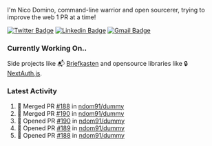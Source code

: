 
I'm Nico Domino, command-line warrior and open sourcerer, trying to improve the web 1 PR at a time!

[![Twitter Badge](https://img.shields.io/badge/-@ndom91-1ca0f1?style=flat-square&labelColor=1ca0f1&logo=twitter&logoColor=white&link=https://twitter.com/ndom91)](https://twitter.com/ndom91) [![Linkedin Badge](https://img.shields.io/badge/-ndom91-blue?style=flat-square&logo=Linkedin&logoColor=white&link=https://www.linkedin.com/in/ndom91/)](https://www.linkedin.com/in/ndom91/) [![Gmail Badge](https://img.shields.io/badge/-yo@ndo.dev-c14438?style=flat-square&logo=mail.ru&logoColor=white&link=mailto:yo@ndo.dev)](mailto:yo@ndo.dev)

### Currently Working On..

Side projects like 📬 [Briefkasten](https://briefkastenhq.com) and opensource libraries like 🔒 [NextAuth.js](https://github.com/nextauthjs/next-auth).

<!--START_SECTION_PROFILE_VIEWS:readme-info-->
<!--END_SECTION_PROFILE_VIEWS:readme-info-->

<!--START_SECTION_DAILY_COMMIT:readme-info-->
<!--END_SECTION_DAILY_COMMIT:readme-info-->

<!--START_SECTION_WEEKLY_COMMIT:readme-info-->
<!--END_SECTION_WEEKLY_COMMIT:readme-info-->

### Latest Activity

<!--START_SECTION:activity-->
1. 🎉 Merged PR [#188](https://github.com/ndom91/dummy/pull/188) in [ndom91/dummy](https://github.com/ndom91/dummy)
2. 🎉 Merged PR [#190](https://github.com/ndom91/dummy/pull/190) in [ndom91/dummy](https://github.com/ndom91/dummy)
3. 💪 Opened PR [#190](https://github.com/ndom91/dummy/pull/190) in [ndom91/dummy](https://github.com/ndom91/dummy)
4. 💪 Opened PR [#189](https://github.com/ndom91/dummy/pull/189) in [ndom91/dummy](https://github.com/ndom91/dummy)
5. 💪 Opened PR [#188](https://github.com/ndom91/dummy/pull/188) in [ndom91/dummy](https://github.com/ndom91/dummy)
<!--END_SECTION:activity-->

